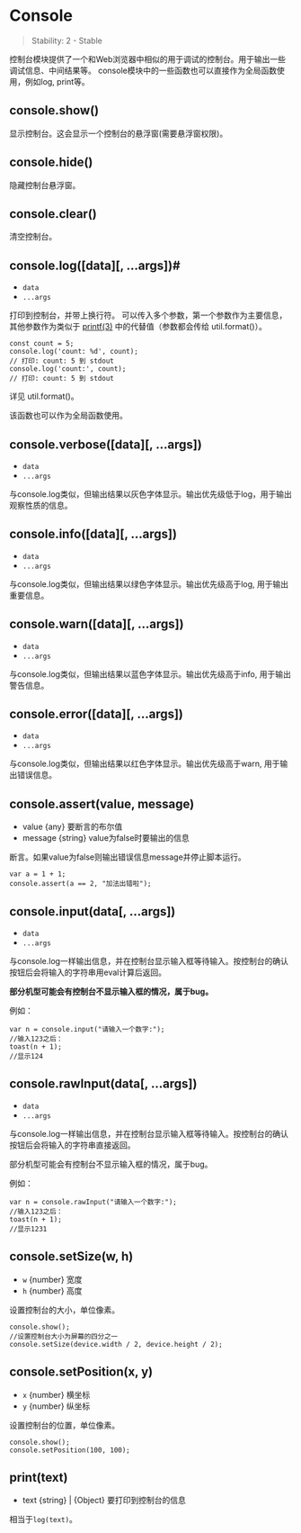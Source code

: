 # Console

> Stability: 2 - Stable

控制台模块提供了一个和Web浏览器中相似的用于调试的控制台。用于输出一些调试信息、中间结果等。
console模块中的一些函数也可以直接作为全局函数使用，例如log, print等。

## console.show()

显示控制台。这会显示一个控制台的悬浮窗(需要悬浮窗权限)。

## console.hide()

隐藏控制台悬浮窗。

## console.clear()

清空控制台。

## console.log([data][, ...args])#
* `data` <any>
* `...args` <any>

打印到控制台，并带上换行符。 可以传入多个参数，第一个参数作为主要信息，其他参数作为类似于 [printf(3)](http://man7.org/linux/man-pages/man3/printf.3.html) 中的代替值（参数都会传给 util.format()）。

```
const count = 5;
console.log('count: %d', count);
// 打印: count: 5 到 stdout
console.log('count:', count);
// 打印: count: 5 到 stdout
```

详见 util.format()。

该函数也可以作为全局函数使用。

## console.verbose([data][, ...args])
* `data` <any>
* `...args` <any>

与console.log类似，但输出结果以灰色字体显示。输出优先级低于log，用于输出观察性质的信息。

## console.info([data][, ...args])
* `data` <any>
* `...args` <any>

与console.log类似，但输出结果以绿色字体显示。输出优先级高于log, 用于输出重要信息。

## console.warn([data][, ...args])
* `data` <any>
* `...args` <any>

与console.log类似，但输出结果以蓝色字体显示。输出优先级高于info, 用于输出警告信息。

## console.error([data][, ...args])
* `data` <any>
* `...args` <any>

与console.log类似，但输出结果以红色字体显示。输出优先级高于warn, 用于输出错误信息。

## console.assert(value, message)
* value {any} 要断言的布尔值
* message {string} value为false时要输出的信息

断言。如果value为false则输出错误信息message并停止脚本运行。

```
var a = 1 + 1;
console.assert(a == 2, "加法出错啦");
```

## console.input(data[, ...args])
* `data` <any>
* `...args` <any>

与console.log一样输出信息，并在控制台显示输入框等待输入。按控制台的确认按钮后会将输入的字符串用eval计算后返回。

**部分机型可能会有控制台不显示输入框的情况，属于bug。**

例如：
```
var n = console.input("请输入一个数字:"); 
//输入123之后：
toast(n + 1);
//显示124
```

## console.rawInput(data[, ...args])
* `data` <any>
* `...args` <any>

与console.log一样输出信息，并在控制台显示输入框等待输入。按控制台的确认按钮后会将输入的字符串直接返回。

部分机型可能会有控制台不显示输入框的情况，属于bug。

例如：
```
var n = console.rawInput("请输入一个数字:"); 
//输入123之后：
toast(n + 1);
//显示1231
```

## console.setSize(w, h)
* `w` {number} 宽度
* `h` {number} 高度

设置控制台的大小，单位像素。
```
console.show();
//设置控制台大小为屏幕的四分之一
console.setSize(device.width / 2, device.height / 2);
```

## console.setPosition(x, y)
* `x` {number} 横坐标
* `y` {number} 纵坐标

设置控制台的位置，单位像素。

```
console.show();
console.setPosition(100, 100);
```

## print(text)
* text {string} | {Object} 要打印到控制台的信息

相当于`log(text)`。



